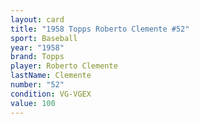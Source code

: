 ```yaml
---
layout: card
title: "1958 Topps Roberto Clemente #52"
sport: Baseball
year: "1958"
brand: Topps
player: Roberto Clemente
lastName: Clemente
number: "52"
condition: VG-VGEX
value: 100
---
```


